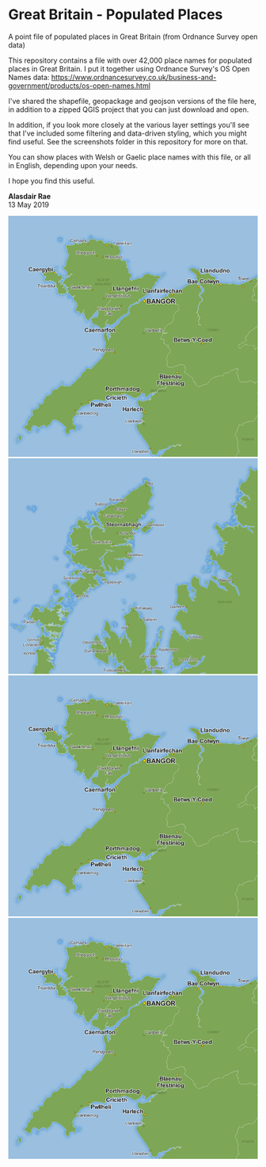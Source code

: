 # Great Britain - Populated Places
A point file of populated places in Great Britain (from Ordnance Survey open data)

This repository contains a file with over 42,000 place names for populated places in Great Britain. I put it together using Ordnance Survey's OS Open Names data: https://www.ordnancesurvey.co.uk/business-and-government/products/os-open-names.html

I've shared the shapefile, geopackage and geojson versions of the file here, in addition to a zipped QGIS project that you can just download and open.

In addition, if you look more closely at the various layer settings you'll see that I've included some filtering and data-driven styling, which you might find useful. See the screenshots folder in this repository for more on that.

You can show places with Welsh or Gaelic place names with this file, or all in English, depending upon your needs.

I hope you find this useful. 

**Alasdair Rae**<br/>
13 May 2019

![North Wales example](/screenshots/north_wales.png)
![North Wales example](/screenshots/hebrides.png)
![North Wales example](/screenshots/north_wales.png)
![North Wales example](/screenshots/north_wales.png)

